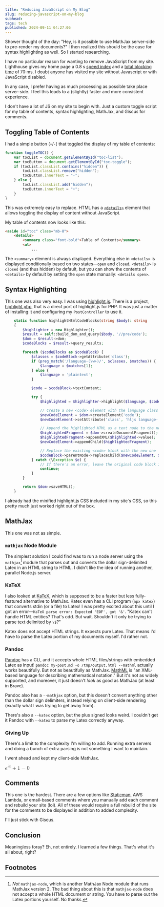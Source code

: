 ```yaml
---
title: "Reducing JavaScript on My Blog"
slug: reducing-javascript-on-my-blog
subhead: 
tags: tech
published: 2024-09-11 04:27:06
---
```


Shower thought of the day: "Hey, is it possible to use MathJax server-side to pre-render my documents?"  I then realized this should be the case for syntax highlighting as well.  So I started researching.

I have no particular reason for wanting to remove JavaScript from my site.  Lighthouse gives my home page a 0.8 s [speed index](https://developer.chrome.com/docs/lighthouse/performance/speed-index/) and a [total blocking time](https://developer.chrome.com/docs/lighthouse/performance/lighthouse-total-blocking-time/) of 70 ms.  I doubt anyone has visited my site without Javascript or with JavaScript disabled.

In any case, I prefer having as much processing as possible take place server-side.  I feel this leads to a (slightly) faster and more consistent experience.

I don't have a lot of JS on my site to begin with.  Just a custom toggle script for my table of contents, syntax highlighting, MathJax, and Giscus for comments.

## Toggling Table of Contents

I had a simple button (`+`/`-`) that toggled the display of my table of contents:

```javascript
function toggleTOC() {
    var tocList = document.getElementById("toc-list");
    var tocButton = document.getElementById("toc-toggle");
    if (tocList.classList.contains("hidden")) {
        tocList.classList.remove("hidden");
        tocButton.innerText = "-";
    } else {
        tocList.classList.add("hidden");
        tocButton.innerText = "+";
    }
}
```

This was extremely easy to replace.  HTML has a [`<details>`](https://developer.mozilla.org/en-US/docs/Web/HTML/Element/details) element that allows toggling the display of content without JavaScript.

My table of contents now looks like this:

```html
<aside id="toc" class="mb-8">
    <details>
        <summary class="font-bold">Table of Contents</summary>
        <ul>
            ...
```
The `<summary>` element is always displayed.  Everything else in `<details>` is displayed conditionally based on two states—`open` and `closed`.  `<details>` is `closed` (and thus hidden) by default, but you can show the contents of `<details>` by default by setting the `open` state manually: `<details open>`.

## Syntax Highlighting

This one was also very easy.  I was using [highlight.js](https://highlightjs.org/).  There is a project, [highlight.php](https://github.com/scrivo/highlight.php), that is a direct port of highlight.js for PHP.  It was just a matter of installing it and configuring my `PostController` to use it.

```php
    static function highlightHtmlCodeBlocks(string $body): string
    {
        $highlighter = new Highlighter();
        $result = self::build_dom_and_query($body, '//pre/code');
        $dom = $result->dom;
        $codeBlocks = $result->query_results;

        foreach ($codeBlocks as $codeBlock) {
            $classes = $codeBlock->getAttribute('class');
            if (preg_match('/language-(\w+)/', $classes, $matches)) {
                $language = $matches[1];
            } else {
                $language = 'plaintext';
            }

            $code = $codeBlock->textContent;

            try {
                $highlighted = $highlighter->highlight($language, $code);

                // Create a new <code> element with the language class
                $newCodeElement = $dom->createElement('code');
                $newCodeElement->setAttribute('class', 'hljs language-' . $language);

                // Append the highlighted HTML as a text node to the new <code> element
                $highlightedFragment = $dom->createDocumentFragment();
                $highlightedFragment->appendXML($highlighted->value);
                $newCodeElement->appendChild($highlightedFragment);

                // Replace the existing <code> block with the new one
                $codeBlock->parentNode->replaceChild($newCodeElement, $codeBlock);
            } catch (\Exception $e) {
                // If there's an error, leave the original code block intact
                continue;
            }
        }

        return $dom->saveHTML();
    }
```

I already had the minified highlight.js CSS included in my site's CSS, so this pretty much just worked right out of the box.

## MathJax

This one was not as simple.

### `mathjax` Node Module

The simplest solution I could find was to run a node server using the `mathjax`[^1] module that parses out and converts the dollar sign-delimited Latex in an HTML string to HTML.  I didn't like the idea of running another, parallel Node.js server.

### KaTeX

I also looked at [KaTeX](https://katex.org/), which is supposed to be a faster but less fully-featured alternative to MathJax.  Katex even has a CLI program (`npx katex`) that converts stdin (or a file) to Latex!  I was pretty excited about this until I got an error—`KaTeX parse error: Expected 'EOF', got '&'`.  "Katex can't handle HTML entities?  That's odd.  But wait.  Shouldn't it only be trying to parse text delimited by `\$`?"

Katex does not accept HTML strings.  It expects pure Latex.  That means I'd have to parse the Latex portion of my documents myself.  I'd rather not.

### Pandoc

[Pandoc](https://pandoc.org/) has a CLI, and it accepts whole HTML files/strings with embedded Latex as input! `pandoc my-post.md -o /tmp/output.html --mathml` actually works beautifully.  But not as beautifully as MathJax.  [MathML](https://developer.mozilla.org/en-US/docs/Web/MathML) is "an XML-based language for describing mathematical notation."  But it's not as widely supported, and moreover, it just doesn't *look* as good as MathJax (at least in Brave).

Pandoc also has a `--mathjax` option, but this doesn't convert anything other than the dollar sign delimiters, instead relying on client-side rendering (exactly what I was trying to get away from).

There's also a `--katex` option, but the plus signed looks weird.  I couldn't get it Pandoc with `--katex` to parse my Latex correctly anyway.

### Giving Up

There's a limit to the complexity I'm willing to add.  Running extra servers and doing a bunch of extra parsing is not something I want to maintain.

I went ahead and kept my client-side MathJax.

<mjx-container class="MathJax CtxtMenu_Attached_0" jax="CHTML" tabindex="0" ctxtmenu_counter="0" style="font-size: 121.2%; position: relative;"><mjx-math class="MJX-TEX" aria-hidden="true"><mjx-msup><mjx-mi class="mjx-i"><mjx-c class="mjx-c1D452 TEX-I"></mjx-c></mjx-mi><mjx-script style="vertical-align: 0.363em;"><mjx-texatom size="s" texclass="ORD"><mjx-mi class="mjx-i"><mjx-c class="mjx-c1D456 TEX-I"></mjx-c></mjx-mi><mjx-mi class="mjx-i"><mjx-c class="mjx-c1D70B TEX-I"></mjx-c></mjx-mi></mjx-texatom></mjx-script></mjx-msup><mjx-mo class="mjx-n" space="3"><mjx-c class="mjx-c2B"></mjx-c></mjx-mo><mjx-mn class="mjx-n" space="3"><mjx-c class="mjx-c31"></mjx-c></mjx-mn><mjx-mo class="mjx-n" space="4"><mjx-c class="mjx-c3D"></mjx-c></mjx-mo><mjx-mn class="mjx-n" space="4"><mjx-c class="mjx-c30"></mjx-c></mjx-mn></mjx-math><mjx-assistive-mml unselectable="on" display="inline"><math xmlns="http://www.w3.org/1998/Math/MathML"><msup><mi>e</mi><mrow data-mjx-texclass="ORD"><mi>i</mi><mi>π</mi></mrow></msup><mo>+</mo><mn>1</mn><mo>=</mo><mn>0</mn></math></mjx-assistive-mml></mjx-container>

## Comments

This one is the hardest.  There are a few options like [Staticman](https://staticman.net/), AWS Lambda, or email-based comments where you manually add each comment and rebuild your site (lol). All of these would require a full rebuild of the site for the comments to be displayed in addition to added complexity.

I'll just stick with Giscus.

## Conclusion

Meaningless foray? Eh, not entirely. I learned a few things.  That's what it's all about, right?

## Footnotes

[^1]: *Not* `mathjax-node`, which is another MathJax Node module that runs MathJax version 2. The bad thing about this is that `mathjax-node` does not accept a whole HTML document or string.  You have to parse out the Latex portions yourself.  No thanks.